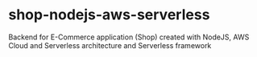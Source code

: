 # shop-nodejs-aws-serverless
Backend for E-Commerce application (Shop) created with NodeJS, AWS Cloud and Serverless architecture and Serverless framework

